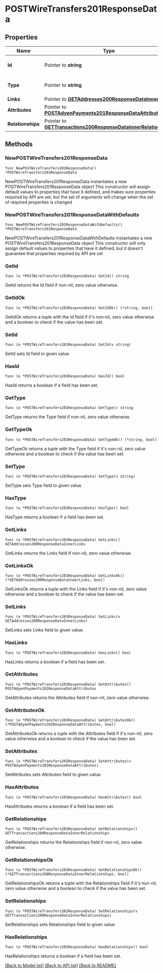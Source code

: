 # POSTWireTransfers201ResponseData

## Properties

Name | Type | Description | Notes
------------ | ------------- | ------------- | -------------
**Id** | Pointer to **string** | The resource&#39;s id | [optional] 
**Type** | Pointer to **string** | The resource&#39;s type | [optional] [default to "wire_transfers"]
**Links** | Pointer to [**GETAddresses200ResponseDataInnerLinks**](GETAddresses200ResponseDataInnerLinks.md) |  | [optional] 
**Attributes** | Pointer to [**POSTAdyenPayments201ResponseDataAttributes**](POSTAdyenPayments201ResponseDataAttributes.md) |  | [optional] 
**Relationships** | Pointer to [**GETTransactions200ResponseDataInnerRelationships**](GETTransactions200ResponseDataInnerRelationships.md) |  | [optional] 

## Methods

### NewPOSTWireTransfers201ResponseData

`func NewPOSTWireTransfers201ResponseData() *POSTWireTransfers201ResponseData`

NewPOSTWireTransfers201ResponseData instantiates a new POSTWireTransfers201ResponseData object
This constructor will assign default values to properties that have it defined,
and makes sure properties required by API are set, but the set of arguments
will change when the set of required properties is changed

### NewPOSTWireTransfers201ResponseDataWithDefaults

`func NewPOSTWireTransfers201ResponseDataWithDefaults() *POSTWireTransfers201ResponseData`

NewPOSTWireTransfers201ResponseDataWithDefaults instantiates a new POSTWireTransfers201ResponseData object
This constructor will only assign default values to properties that have it defined,
but it doesn't guarantee that properties required by API are set

### GetId

`func (o *POSTWireTransfers201ResponseData) GetId() string`

GetId returns the Id field if non-nil, zero value otherwise.

### GetIdOk

`func (o *POSTWireTransfers201ResponseData) GetIdOk() (*string, bool)`

GetIdOk returns a tuple with the Id field if it's non-nil, zero value otherwise
and a boolean to check if the value has been set.

### SetId

`func (o *POSTWireTransfers201ResponseData) SetId(v string)`

SetId sets Id field to given value.

### HasId

`func (o *POSTWireTransfers201ResponseData) HasId() bool`

HasId returns a boolean if a field has been set.

### GetType

`func (o *POSTWireTransfers201ResponseData) GetType() string`

GetType returns the Type field if non-nil, zero value otherwise.

### GetTypeOk

`func (o *POSTWireTransfers201ResponseData) GetTypeOk() (*string, bool)`

GetTypeOk returns a tuple with the Type field if it's non-nil, zero value otherwise
and a boolean to check if the value has been set.

### SetType

`func (o *POSTWireTransfers201ResponseData) SetType(v string)`

SetType sets Type field to given value.

### HasType

`func (o *POSTWireTransfers201ResponseData) HasType() bool`

HasType returns a boolean if a field has been set.

### GetLinks

`func (o *POSTWireTransfers201ResponseData) GetLinks() GETAddresses200ResponseDataInnerLinks`

GetLinks returns the Links field if non-nil, zero value otherwise.

### GetLinksOk

`func (o *POSTWireTransfers201ResponseData) GetLinksOk() (*GETAddresses200ResponseDataInnerLinks, bool)`

GetLinksOk returns a tuple with the Links field if it's non-nil, zero value otherwise
and a boolean to check if the value has been set.

### SetLinks

`func (o *POSTWireTransfers201ResponseData) SetLinks(v GETAddresses200ResponseDataInnerLinks)`

SetLinks sets Links field to given value.

### HasLinks

`func (o *POSTWireTransfers201ResponseData) HasLinks() bool`

HasLinks returns a boolean if a field has been set.

### GetAttributes

`func (o *POSTWireTransfers201ResponseData) GetAttributes() POSTAdyenPayments201ResponseDataAttributes`

GetAttributes returns the Attributes field if non-nil, zero value otherwise.

### GetAttributesOk

`func (o *POSTWireTransfers201ResponseData) GetAttributesOk() (*POSTAdyenPayments201ResponseDataAttributes, bool)`

GetAttributesOk returns a tuple with the Attributes field if it's non-nil, zero value otherwise
and a boolean to check if the value has been set.

### SetAttributes

`func (o *POSTWireTransfers201ResponseData) SetAttributes(v POSTAdyenPayments201ResponseDataAttributes)`

SetAttributes sets Attributes field to given value.

### HasAttributes

`func (o *POSTWireTransfers201ResponseData) HasAttributes() bool`

HasAttributes returns a boolean if a field has been set.

### GetRelationships

`func (o *POSTWireTransfers201ResponseData) GetRelationships() GETTransactions200ResponseDataInnerRelationships`

GetRelationships returns the Relationships field if non-nil, zero value otherwise.

### GetRelationshipsOk

`func (o *POSTWireTransfers201ResponseData) GetRelationshipsOk() (*GETTransactions200ResponseDataInnerRelationships, bool)`

GetRelationshipsOk returns a tuple with the Relationships field if it's non-nil, zero value otherwise
and a boolean to check if the value has been set.

### SetRelationships

`func (o *POSTWireTransfers201ResponseData) SetRelationships(v GETTransactions200ResponseDataInnerRelationships)`

SetRelationships sets Relationships field to given value.

### HasRelationships

`func (o *POSTWireTransfers201ResponseData) HasRelationships() bool`

HasRelationships returns a boolean if a field has been set.


[[Back to Model list]](../README.md#documentation-for-models) [[Back to API list]](../README.md#documentation-for-api-endpoints) [[Back to README]](../README.md)


